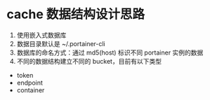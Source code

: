 # cache 数据结构设计思路

1. 使用嵌入式数据库
2. 数据目录默认是 ~/.portainer-cli
3. 数据库的命名方式：通过 md5(host) 标识不同 portainer 实例的数据
4. 不同的数据结构建立不同的 bucket，目前有以下类型

- token 
- endpoint
- container
